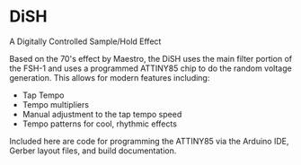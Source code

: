 # DiSH
A Digitally Controlled Sample/Hold Effect

Based on the 70's effect by Maestro, the DiSH uses the main filter portion of the FSH-1 and uses a programmed ATTINY85 chip to do the random voltage generation. This allows for modern features including:

 - Tap Tempo
 - Tempo multipliers
 - Manual adjustment to the tap tempo speed
 - Tempo patterns for cool, rhythmic effects

Included here are code for programming the ATTINY85 via the Arduino IDE, Gerber layout files, and build documentation.
